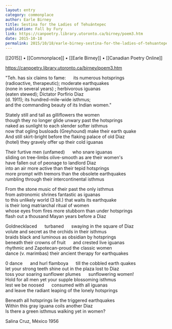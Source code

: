 ```yaml
---
layout: entry
category: commonplace
author: Earle Birney
title: Sestina for the Ladies of Tehuántepec
publication: Fall by Fury
link: https://canpoetry.library.utoronto.ca/birney/poem3.htm
date: 2015-10-18
permalink: 2015/10/18/earle-birney-sestina-for-the-ladies-of-tehuantepec
---
```


[[2015]] • [[Commonplace]] • [[Earle Birney]] • [[Canadian Poetry Online]]

https://canpoetry.library.utoronto.ca/birney/poem3.htm

"Teh. has six claims to fame:      its numerous hotsprings
<br>(radioactive, therapeutic); moderate earthquakes
<br>(none in several years) ; herbivorous iguanas
<br>(eaten stewed); Dictator Porfirio Diaz
<br>(d. 1911); its hundred-mile-wide isthmus;
<br>and the commanding beauty of its Indian women."

Stately still and tall as gilliflowers the women
<br>though they no longer glide unwary past the hotsprings
<br>naked as sunlight to each slender softer isthmus
<br>now that ogling busloads (Greyhound) make their earth quake
<br>And still skirt-bright before the flaking palace of old Diaz
<br>(hotel) they gravely offer up their cold iguanas

Their furtive men (unfamed)      who snare iguanas
<br>sliding on tree-limbs olive-smooth as are their women's
<br>have fallen out of peonage to landlord Diaz
<br>into an air more active than their tepid hotsprings
<br>more prompt with tremors than the obsolete earthquakes
<br>rumbling through their intercontinental isthmus

From the stone music of their past the only isthmus
<br>from astronomic shrines fantastic as iguanas
<br>to this unlikely world (3 bil.) that waits its earthquake
<br>is their long matriarchal ritual of women
<br>whose eyes from fires more stubborn than under hotsprings
<br>flash out a thousand Mayan years before a Diaz

Goldnecklaced      turbaned      swaying in the square of Diaz
<br>volute and secret as the orchids in their isthmus
<br>braids black and luminous as obsidian by hotsprings
<br>beneath their crowns of fruit      and crested live iguanas
<br>rhythmic and Zapotecan-proud the classic women
<br>dance (v. marimbas) their ancient therapy for earthquakes

0 dance      and hurl flamboya      till the cobbled earth quakes
<br>let your strong teeth shine out in the plaza lost to Diaz
<br>toss your soaring sunflower plumes      sunflowering women!
<br>Hold for all men yet your supple blossoming isthmus
<br>lest we be noosed      consumed with all iguanas
<br>and leave the radiant leaping of the lonely hotsprings

Beneath all hotsprings lie the triggered earthquakes
<br>Within this gray iguana coils another Diaz
<br>Is there a green isthmus walking yet in women?


Salina Cruz, México 1956
